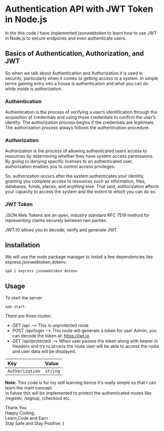 # Authentication API with JWT Token in Node.js
In the this code I have implemented jsonwebtoken to learn how to use JWT in Node.js to secure endpoints and even authenticate users.


## Basics of Authentication, Authorization, and JWT
So when we talk about Authentication and Authorization it is used in security, particularly when it comes to getting access to a system. 
In simple terms gaining entry into a house is authentication and what you can do while inside is authorization.

### Authentication

Authentication is the process of verifying a user’s identification through the acquisition of credentials and using those credentials to confirm the user’s identity. The authorization process begins if the credentials are legitimate. The authorization process always follows the authentication procedure.

### Authorization

Authorization is the process of allowing authenticated users access to resources by determining whether they have system access permissions. By giving or denying specific licenses to an authenticated user, authorization enables you to control access privileges.

So, authorization occurs after the system authenticates your identity, granting you complete access to resources such as information, files, databases, funds, places, and anything else. That said, authorization affects your capacity to access the system and the extent to which you can do so.

### JWT Token
JSON Web Tokens are an open, industry standard RFC 7519 method for representing claims securely between two parties.

JWT.IO allows you to decode, verify and generate JWT.
## Installation
We will use the node package manager to install a few dependencies like express,jsonwebtoken,dotenv.

```
npm i express jsonwebtoken dotenv
```

## Usage
To start the server
```
npm start
```
There are three routes:

 - GET  /api --> This is unprotected route
 - POST /api/login --> This route will generate a token for user Admin, you can decode the token at: https://jwt.io.
- GET /api/protected --> When user passes the token along with bearer <token> in Headers and try to access the route user will be able to access the route and user data will be displayed.

| Key             |   Value     | 
| :--------       | :-------    | 
| `Authorization` | `string`    | 


**Note:** This code is for my self learning hence it's really simple so that I can learn the main concept.\
In future this will be implemented to protect the authenticated routes like /register, /signup, /checkout etc.

Thank You\
Happy Coding,\
Learn,Code and Earn\
Stay Safe and Stay Positive :)

